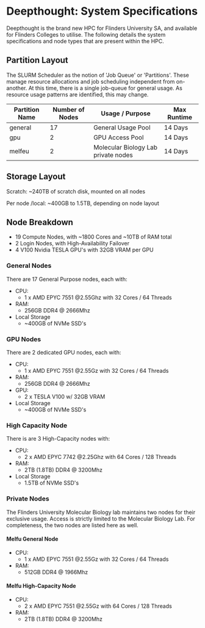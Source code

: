 # Deepthought: System Specifications

Deepthought is the brand new HPC for Flinders University SA, and available for Flinders Colleges to utilise. The following details the system specifications and node types that are present within the HPC.

## Partition Layout

The SLURM Scheduler as the notion of 'Job Queue' or 'Partitions'.  These manage resource allocations and job scheduling independent from on-another. At this time, there is a single job-queue for general usage. As resource usage patterns are identified, this may change.

|Partition Name |   Number of Nodes |   Usage / Purpose                    | Max Runtime    |
|---------------|   -------         |   ------                             | -----          |
|general    |   17              | General Usage Pool                   | 14 Days      |
|gpu        |   2               | GPU Access Pool                      | 14 Days      |
|melfeu     |   2               | Molecular Biology Lab private nodes  | 14 Days      |  

## Storage Layout

Scratch: ~240TB of scratch disk, mounted on all nodes

Per node /local: ~400GB to 1.5TB, depending on node layout

## Node Breakdown

- 19 Compute Nodes, with ~1800 Cores and ~10TB of RAM total
- 2 Login Nodes, with High-Availability Failover
- 4 V100 Nvidia TESLA GPU's with 32GB VRAM per GPU

### General Nodes

There are 17 General Purpose nodes, each with:

- CPU:
  - 1 x AMD EPYC 7551 @2.55Ghz with 32 Cores / 64 Threads
- RAM:
  - 256GB DDR4 @ 2666Mhz
- Local Storage
  - ~400GB of NVMe SSD's

### GPU Nodes

There are 2 dedicated GPU nodes, each with:

- CPU:
  - 1 x AMD EPYC 7551 @2.55Gz with 32 Cores / 64 Threads
- RAM:
  - 256GB DDR4 @ 2666Mhz
- GPU:
  - 2 x TESLA V100 w/ 32GB VRAM
- Local Storage
  - ~400GB of NVMe SSD's

### High Capacity Node

There is are 3 High-Capacity nodes with:

- CPU:
  - 2 x AMD EPYC 7742 @2.25Ghz with 64 Cores / 128 Threads
- RAM:
  - 2TB (1.8TB) DDR4 @ 3200Mhz
- Local Storage
  - 1.5TB of NVMe SSD's

### Private Nodes

The Flinders University Molecular Biology lab maintains two nodes for their exclusive usage. Access is strictly limited to the Molecular Biology Lab.  For completeness, the two nodes are listed here as well.

#### Melfu General Node

- CPU:
  - 1 x AMD EPYC 7551 @2.55Gz with 32 Cores / 64 Threads
- RAM:
  - 512GB DDR4 @ 1966Mhz

#### Melfu High-Capacity Node

- CPU:
  - 2 x AMD EPYC 7551 @2.55Gz with 64 Cores / 128 Threads
- RAM:
  - 2TB (1.8TB) DDR4 @ 3200Mhz

